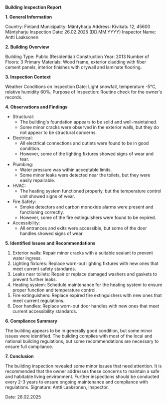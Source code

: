 **Building Inspection Report**

**1. General Information**

Country: Finland
Municipality: Mäntyharju
Address: Kivikatu 12, 45600 Mäntyharju
Inspection Date: 26.02.2025 (DD.MM.YYYY)
Inspector Name: Antti Laaksonen

**2. Building Overview**

Building Type: Public (Residential)
Construction Year: 2013
Number of Floors: 3
Primary Materials: Wood frame, exterior cladding with fiber cement panels, interior finishes with drywall and laminate flooring.

**3. Inspection Context**

Weather Conditions on Inspection Date: Light snowfall, temperature -5°C, relative humidity 60%.
Purpose of Inspection: Routine check for the owner's records.

**4. Observations and Findings**

* Structural:
	+ The building's foundation appears to be solid and well-maintained.
	+ Some minor cracks were observed in the exterior walls, but they do not appear to be structural concerns.
* Electrical:
	+ All electrical connections and outlets were found to be in good condition.
	+ However, some of the lighting fixtures showed signs of wear and tear.
* Plumbing:
	+ Water pressure was within acceptable limits.
	+ Some minor leaks were detected near the toilets, but they were easily repairable.
* HVAC:
	+ The heating system functioned properly, but the temperature control unit showed signs of wear.
* Fire Safety:
	+ Smoke detectors and carbon monoxide alarms were present and functioning correctly.
	+ However, some of the fire extinguishers were found to be expired.
* Accessibility:
	+ All entrances and exits were accessible, but some of the door handles showed signs of wear.

**5. Identified Issues and Recommendations**

1. Exterior walls: Repair minor cracks with a suitable sealant to prevent water ingress.
2. Lighting fixtures: Replace worn-out lighting fixtures with new ones that meet current safety standards.
3. Leaks near toilets: Repair or replace damaged washers and gaskets to prevent further leaks.
4. Heating system: Schedule maintenance for the heating system to ensure proper function and temperature control.
5. Fire extinguishers: Replace expired fire extinguishers with new ones that meet current regulations.
6. Door handles: Replace worn-out door handles with new ones that meet current accessibility standards.

**6. Compliance Summary**

The building appears to be in generally good condition, but some minor issues were identified. The building complies with most of the local and national building regulations, but some recommendations are necessary to ensure full compliance.

**7. Conclusion**

The building inspection revealed some minor issues that need attention. It is recommended that the owner addresses these concerns to maintain a safe and habitable living environment. Further inspections should be conducted every 2-3 years to ensure ongoing maintenance and compliance with regulations. Signature: Antti Laaksonen, Inspector.

Date: 26.02.2025